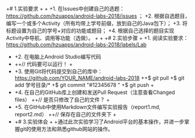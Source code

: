 +# 1.实验要求 + + +1. 在Issues中创建自己的选题：https://github.com/hzuapps/android-labs-2018/issues ； +2. 根据自选题目，编写一个或多个Activity（所有均带上学号前缀，放到自己的Java包下）； +3. 将标题设置为自己的学号+对应的功能或题目； +4. 根据自己选择的题目实现Activity中导航、调用等功能（选做）。 + + +# 2.实验步骤 + +1. 阅读实验要求：https://github.com/hzuapps/android-labs-2018/labels/Lab
+ +2. 在电脑上Android Studio编写代码
+ ++// 代码要可以运行！ +
+ +3. 使用Git将代码提交到自己的库中：https://github.com/YOUR_NAME/android-labs-2018
++$ git pull +$ git add 学号目录/* +$ git commit "#12345678 " +$ git push +
+ +4. 在自己的GitHub库上创建和发送Pull Request（注意查看Changed files）
++// 是否只修改了自己的文件？ +
+ +5. 在GitHub中使用Markdown文件编写实验报告（report1.md, report2.md）
++// 保存在自己的文件夹下 +
+ +# 3.实验体会 + +通过此次实验学习了Android平台的基本操作，并进一步掌握git的使用方法和熟悉github网站的操作。
